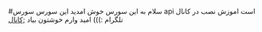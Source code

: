 #سلام
به این سورس خوش امدید
این سورس سورس api است
اموزش نصب در کانال تلگرام :)))
امید وارم خوشتون بیاد
<a href="https://telegram.me/loadingteam">;کانال</a>

